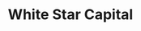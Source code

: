 ---
layout: firm_page
title: "White Star Capital"
id: "whitestarcapital.com"
permalink: "/whitestarcapitalwhitestarcapital.com/"
website: "https://www.whitestarcapital.com"
offices: "Guernsey (United Kingdom), New York (United States), London (United Kingdom), Montreal (Canada), Toronto (Canada), Paris (France), Tokyo (Japan), Singapore (Singapore)"
investment_stages: "Series A, Series B, Series C"
portfolio_companies: "Butternut Box, Vention, Freshly, Exclusible, Seyna, Tier Mobility, Flash Coffee, SWING, Ledn, Clark, Adglow, Aire, Alethea AI, ALEX, Angel Host, Atlendis, BoomFi, Borrowell, Carbon6, Chord, Cometh, DFNS, Dialogue, Drop, etherfuse, Exclusible, Eyeball Games, FINN, Flare, Fractal, Haruko, Himedi, Hole19, Index Coop, KeyMe, Klaxoon, Kulipa, Ledn, Liquality, Ludia, Meero, Mindsay, Mnubo, Multis, Novisto, Numan, Oamo, Packhelp, Paraswap, Parsley Health, Percent, Petfolk, Pop Meals, Predicate, Rally, Red Sift, RedStone Oracles, Rymedi, Safello, Salesfloor, Seyna, Sizzle, Sleek, Spatial, Summly, Superfluid, SWING, Thala Labs, TheGuarantors, Trident Digital, Una Brands, Unacast, Uncapped, Uvaro, Wrk"
portfolio_link: "https://whitestarcapital.com/portfolio"
investment_markets: "Consumer, Enterprise, Fintech, SaaS, Digital Health, Commerce, Marketplace, Web3, Digital Assets, Transportation, Insurance"
founded_year: "2014"
description: "White Star Capital is a global multi-stage technology investment firm backing exceptional entrepreneurs building ambitious, international businesses. Their global presence allows close partnerships with founders to help them scale internationally."
linkedin: "https://www.linkedin.com/company/white-star-capital/"
twitter: ""
instagram: ""
team_page: "https://whitestarcapital.com/team/"
investor_type: "Venture Capital"
crunchbase: "https://www.crunchbase.com/organization/white-star-capital"
pitchbook: "https://pitchbook.com/profiles/investor/53992-27"

# SEO Optimization
meta_title: "White Star Capital - VC Firm - projectstartups.com"
meta_description: "White Star Capital, White Star Capital is a global multi-stage technology investment firm backing exceptional entrepreneurs building ambitious, international businesses. ..."
meta_keywords: "White Star Capital, Consumer, Enterprise, Fintech, SaaS, Digital Health, Commerce, Marketplace, Web3, Digital Assets, Transportation, Insurance, VC firm, venture capital, startup investor, projectstartups.com"
canonical_url: "https://vc.projectstartups.com/whitestarcapitalwhitestarcapital.com/"
---